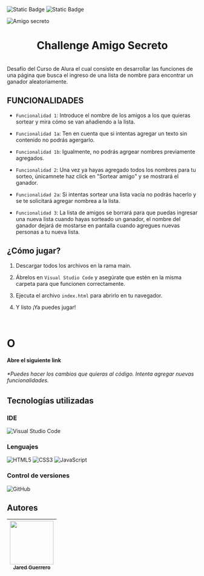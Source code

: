 ![Static Badge](https://img.shields.io/badge/Estado%20del%20proyecto-Finalizado-8a106e)
 ![Static Badge](https://img.shields.io/badge/Autor-Jared%20Guerrero-%23810C22)

![Amigo secreto](https://github.com/user-attachments/assets/3ebfee5a-d431-46a4-952d-ef67920643e7)
<h1 align="center">  Challenge Amigo Secreto </h1>
<br>
Desafío del Curso de Alura el cual consiste en desarrollar las funciones de una página que busca el ingreso de una lista de nombre para encontrar un ganador aleatoriamente.
<h2> FUNCIONALIDADES </h2>

- `Funcionalidad 1`: Introduce el nombre de los amigos a los que quieras sortear y mira cómo se van añadiendo a la lista.

- `Funcionalidad 1a`: Ten en cuenta que si intentas agregar un texto sin contenido no podrás agergarlo.

- `Funcionalidad 1b`: Igualmente, no podrás agrgear nombres previamente agregados.

- `Funcionalidad 2`: Una vez ya hayas agregado todos los nombres para tu sorteo, únicamnete haz click en "Sortear amigo" y se mostrará el ganador.

- `Funcionalidad 2a`: Si intentas sortear una lista vacía no podrás hacerlo y se te solicitará agregar nombrea a la lista.

- `Funcionalidad 3`: La lista de amigos se borrará para que puedas ingresar una nueva lista cuando hayas sorteado un ganador, el nombre del ganador dejará de mostarse en pantalla cuando agregues nuevas personas a tu nueva lista.

<h2>¿Cómo jugar?</h2>


1. Descargar todos los archivos en la rama main.

2. Ábrelos en `Visual Studio Code` y asegúrate que estén en la misma carpeta para que funcionen correctamente.
    
3. Ejecuta el archivo `index.html` para abrirlo en tu navegador.
    
4. Y listo ¡Ya puedes jugar!

<br>

# **O**

**Abre el siguiente link**

###### *Puedes hacer los cambios que quieras al código. Intenta agregar nuevas funcionalidades.

<h2> Tecnologías utilizadas</h2>

### IDE

![Visual Studio Code](https://img.shields.io/badge/Visual%20Studio%20Code-0078d7.svg?style=for-the-badge&logo=visual-studio-code&logoColor=white)

### Lenguajes

![HTML5](https://img.shields.io/badge/html5-%23E34F26.svg?style=for-the-badge&logo=html5&logoColor=white)
![CSS3](https://img.shields.io/badge/css3-%231572B6.svg?style=for-the-badge&logo=css3&logoColor=white)
![JavaScript](https://img.shields.io/badge/javascript-%23323330.svg?style=for-the-badge&logo=javascript&logoColor=%23F7DF1E)

### Control de versiones 

![GitHub](https://img.shields.io/badge/github-%23121011.svg?style=for-the-badge&logo=github&logoColor=white)

## Autores



| [<img src="https://avatars.githubusercontent.com/u/195083250?v=4" width=115><br><sub>Jared Guerrero</sub>](https://github.com/JaredGuerrero03) |
| :---: | 
